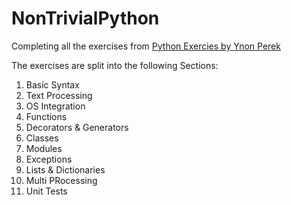 # NonTrivialPython
Completing all the exercises from [Python Exercies by Ynon Perek](https://www.ynonperek.com/2017/09/21/python-exercises/?utm_source=mybridge&amp;utm_medium=blog&amp;utm_campaign=read_more)


The exercises are split into the following Sections:
01. Basic Syntax
02. Text Processing
03. OS Integration
04. Functions
05. Decorators & Generators
06. Classes
07. Modules
08. Exceptions
09. Lists & Dictionaries
10. Multi PRocessing
11. Unit Tests
